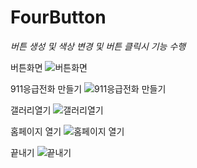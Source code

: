 # FourButton
*버튼 생성 및 색상 변경 및 버튼 클릭시 기능 수행*


버튼화면
![버튼화면](https://user-images.githubusercontent.com/37572367/88130450-938b9780-cc15-11ea-81df-f7643db05948.PNG)

911응급전화 만들기
![911응급전화 만들기](https://user-images.githubusercontent.com/37572367/88130446-91c1d400-cc15-11ea-974b-a7b6a315e394.PNG)

갤러리열기
![갤러리열기](https://user-images.githubusercontent.com/37572367/88130448-925a6a80-cc15-11ea-9a2d-f3d121475eb3.PNG)

홈페이지 열기
![홈페이지 열기](https://user-images.githubusercontent.com/37572367/88130452-938b9780-cc15-11ea-9c43-c721e08c453b.PNG)


끝내기
![끝내기](https://user-images.githubusercontent.com/37572367/88130449-92f30100-cc15-11ea-909e-43bb7f2697c9.PNG)

